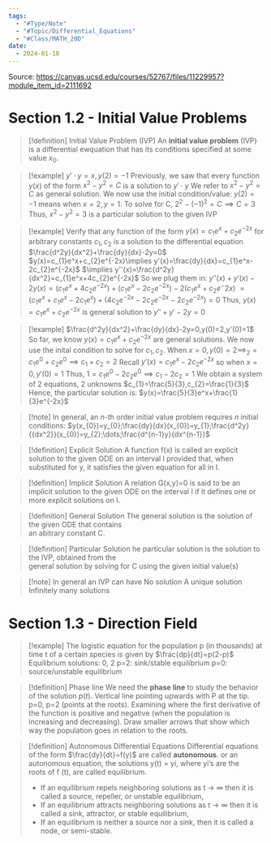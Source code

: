 ```yaml
---
tags:
  - "#Type/Note"
  - "#Topic/Differential_Equations"
  - "#Class/MATH_20D"
date:
  - 2024-01-10
---
```


Source: https://canvas.ucsd.edu/courses/52767/files/11229957?module_item_id=2111692

# Section 1.2 - Initial Value Problems

> [!definition] Initial Value Problem (IVP)
> An **initial value problem** (IVP) is a differential ewquation that has its conditions specified at some value $x_{0}$.

> [!example] $y'\cdot y=x,y(2)=-1$
> Previously, we saw that every function $y(x)$ of the form $x^2-y^2=C$ is a solution to $y'\cdot y$
> We refer to $x^2-y^2=C$ as general solution.
> We now use the initial condition/value: $y(2)=-1$ means when $x=2,y=1$.
> To solve for C, $2^2-(-1)^2=C\implies C=3$
> Thus, $x^2-y^2=3$ is a particular solution to the given IVP

> [!example] Verify that any function of the form $y(x)=c_{1}e^x+c_{2}e^{-2x}$ for arbitrary constants $c_{1},c_{2}$ is a solution to the differential equation $\frac{d^2y}{dx^2}+\frac{dy}{dx}-2y=0$
> $y(x)=c_{1}e^x+c_{2}e^{-2x}\implies y'(x)=\frac{dy}{dx}=c_{1}e^x-2c_{2}e^{-2x}$
> $\implies y''(x)=\frac{d^2y}{dx^2}=c_{1}e^x+4c_{2}e^{-2x}$
> So we plug them in: $y''(x)+y'(x)-2y(x)=(c_{1}e^x+4c_{2}e^{-2x})+(c_{1}e^x-2c_{2}e^{-2x})-2(c_{1}e^x+c_{2}e^-2x)$
> $=(c_{1}e^x+c_{1}e^x-2c_{1}e^x)+(4c_{2}e^{-2x}-2c_{2}e^{-2x}-2c_{2}e^{-2x})=0$
> Thus, $y(x)=c_{1}e^x+c_{2}e^{-2x}$ is general solution to $y''+y'-2y=0$

> [!example] $\frac{d^2y}{dx^2}+\frac{dy}{dx}-2y=0,y(0)=2,y'(0)=1$
> So far, we know $y(x)=c_{1}e^x+c_{2}e^{-2x}$ are general solutions.
> We now use the inital condition to solve for $c_{1},c_{2}$.
> When $x=0,y(0)=2\implies_{2}=c_{1}e^0+c_{2}e^0\implies c_{1}+c_{2}=2$
> Recall $y'(x)=c_{1}e^x-2c_{2}e^{-2x}$ so when $x=0,y'(0)=1$
> Thus, $1=c_{1}e^0-2c_{2}e^0\implies c_{1}-2c_{2}=1$
> We obtain a system of 2 equations, 2 unknowns
> $c_{1}=\frac{5}{3},c_{2}=\frac{1}{3}$
> Hence, the particular solution is: $y(x)=\frac{5}{3}e^x+\frac{1}{3}e^{-2x}$

> [!note] In general, an *n*-th order initial value problem requires *n* initial conditions:
> $y(x_{0})=y_{0};\frac{dy}{dx}(x_{0})=y_{1};\frac{d^2y}{{dx^2}}(x_{0})=y_{2};\dots;\frac{d^{n-1}y}{dx^{n-1}}$

> [!definition] Explicit Solution
> A function f(x) is called an explicit solution to the given ODE on an interval I provided that, when substituted for y, it satisfies the given equation for all in I.

> [!definition] Implicit Solution
> A relation G(x,y)=0 is said to be an implicit solution to the given ODE on the interval I if it defines one or more explicit solutions on I.

> [!definition] General Solution
> The general solution is the solution of the given ODE that contains  
an abitrary constant C.

> [!definition] Particular Solution
> he particular solution is the solution to the IVP, obtained from the  
general solution by solving for C using the given initial value(s)

> [!note] In general an IVP can have
> No solution
> A unique solution
> Infinitely many solutions

# Section 1.3 - Direction Field

> [!example] The logistic equation for the population p (in thousands) at time t of a certain species is given by $\frac{dp}{dt}=p(2-p)$
> Equilibrium solutions: 0, 2
> p=2: sink/stable equilibrium
> p=0: source/unstable equilibrium

> [!definition] Phase line
> We need the **phase line** to study the behavior of the solution $p(t)$.
> Vertical line pointing upwards with P at the tip. p=0, p=2 (points at the roots). Examining where the first derivative of the function is positive and negative (when the population is increasing and decreasing). Draw smaller arrows that show which way the population goes in relation to the roots.

> [!definition] Autonomous Differential Equations
> Differential equations of the form $\frac{dy}{dt}=f(y)$ are called **autonomous**.
> or an autonomous equation, the solutions y(t) = yi, where yi’s are the  
> roots of f (t), are called equilibrium.  
> - If an equilibrium repels neighboring solutions as t → ∞ then it is called a source, repeller, or unstable equilibrium,  
> - If an equilibrium attracts neighboring solutions as t → ∞ then it is called a sink, attractor, or stable equilibrium,  
> - If an equilibrium is neither a source nor a sink, then it is called a node, or semi-stable.